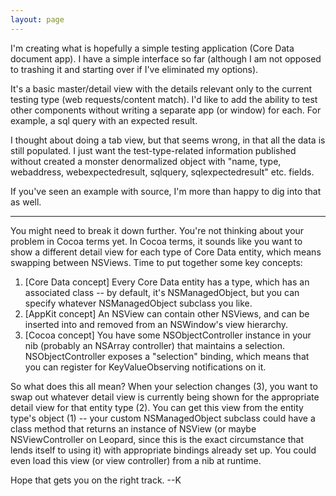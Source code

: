 ```yaml
---
layout: page
---
```




I'm creating what is hopefully a simple testing application (Core Data document app).  I have a simple interface so far (although I am not opposed to trashing it and starting over if I've eliminated my options).

It's a basic master/detail view with the details relevant only to the current testing type (web requests/content match).  I'd like to add the ability to test other components without writing a separate app (or window) for each.  For example, a sql query with an expected result.

I thought about doing a tab view, but that seems wrong, in that all the data is still populated.  I just want the test-type-related information published without created a monster denormalized object with "name, type, webaddress, webexpectedresult, sqlquery, sqlexpectedresult" etc. fields.

If you've seen an example with source, I'm more than happy to dig into that as well.

----

You might need to break it down further.  You're not thinking about your problem in Cocoa terms yet.  In Cocoa terms, it sounds like you want to show a different detail view for each type of Core Data entity, which means swapping between NSViews.  Time to put together some key concepts:

1) [Core Data concept] Every Core Data entity has a type, which has an associated class -- by default, it's NSManagedObject, but you can specify whatever NSManagedObject subclass you like.
2) [AppKit concept] An NSView can contain other NSViews, and can be inserted into and removed from an NSWindow's view hierarchy.
3) [Cocoa concept] You have some NSObjectController instance in your nib (probably an NSArray controller) that maintains a selection.  NSObjectController exposes a "selection" binding, which means that you can register for KeyValueObserving notifications on it.

So what does this all mean?  When your selection changes (3), you want to swap out whatever detail view is currently being shown for the appropriate detail view for that entity type (2).  You can get this view from the entity type's object (1) -- your custom NSManagedObject subclass could have a class method that returns an instance of NSView (or maybe NSViewController on Leopard, since this is the exact circumstance that lends itself to using it) with appropriate bindings already set up.  You could even load this view (or view controller) from a nib at runtime.

Hope that gets you on the right track.  --K
